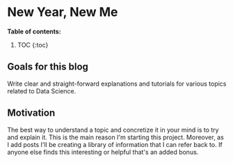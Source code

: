 # New Year, New Me

**Table of contents:**

1. TOC
{:toc}


## Goals for this blog
Write clear and straight-forward explanations and tutorials for various topics related to Data Science.


## Motivation
The best way to understand a topic and concretize it in your mind is to try and explain it. This is the main reason I'm starting this project. Moreover, as I add posts I'll be creating a library of information that I can refer back to. If anyone else finds this interesting or helpful that's an added bonus.
